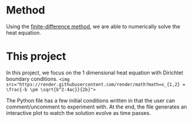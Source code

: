 # Method
Using the [finite-difference method](https://en.wikipedia.org/wiki/Finite_difference_method), we are able to numerically solve the heat equation. 

# This project
In this project, we focus on the 1 dimensional heat equation with Dirichlet boundary conditions. 
`<img src="https://render.githubusercontent.com/render/math?math=x_{1,2} = \frac{-b \pm \sqrt{b^2-4ac}}{2b}">`

The Python file has a few initial conditions written in that the user can comment/uncomment to experiment with. At the end, the file generates an interactive plot to watch the solution evolve as time passes.
